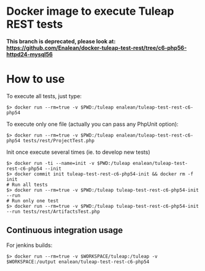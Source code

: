 Docker image to execute Tuleap REST tests
=========================================

**This branch is deprecated, please look at: https://github.com/Enalean/docker-tuleap-test-rest/tree/c6-php56-httpd24-mysql56**

How to use
==========

To execute all tests, just type:

    $> docker run --rm=true -v $PWD:/tuleap enalean/tuleap-test-rest-c6-php54

To execute only one file (actually you can pass any PhpUnit option):

    $> docker run --rm=true -v $PWD:/tuleap enalean/tuleap-test-rest-c6-php54 tests/rest/ProjectTest.php

Init once execute several times (ie. to develop new tests)

    $> docker run -ti --name=init -v $PWD:/tuleap enalean/tuleap-test-rest-c6-php54 --init
    $> docker commit init tuleap-test-rest-c6-php54-init && docker rm -f init
    # Run all tests
    $> docker run --rm=true -v $PWD:/tuleap tuleap-test-rest-c6-php54-init --run
    # Run only one test
    $> docker run --rm=true -v $PWD:/tuleap tuleap-test-rest-c6-php54-init --run tests/rest/ArtifactsTest.php

Continuous integration usage
----------------------------

For jenkins builds:

    $> docker run --rm=true -v $WORKSPACE/tuleap:/tuleap -v $WORKSPACE:/output enalean/tuleap-test-rest-c6-php54
